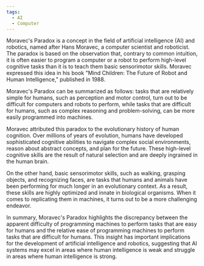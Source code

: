 ```yaml
---
tags: 
  - AI
  - Computer
---
```

Moravec's Paradox is a concept in the field of artificial intelligence (AI) and robotics, named after Hans Moravec, a computer scientist and roboticist. The paradox is based on the observation that, contrary to common intuition, it is often easier to program a computer or a robot to perform high-level cognitive tasks than it is to teach them basic sensorimotor skills. Moravec expressed this idea in his book "Mind Children: The Future of Robot and Human Intelligence," published in 1988.

Moravec's Paradox can be summarized as follows: tasks that are relatively simple for humans, such as perception and motor control, turn out to be difficult for computers and robots to perform, while tasks that are difficult for humans, such as complex reasoning and problem-solving, can be more easily programmed into machines.

Moravec attributed this paradox to the evolutionary history of human cognition. Over millions of years of evolution, humans have developed sophisticated cognitive abilities to navigate complex social environments, reason about abstract concepts, and plan for the future. These high-level cognitive skills are the result of natural selection and are deeply ingrained in the human brain.

On the other hand, basic sensorimotor skills, such as walking, grasping objects, and recognizing faces, are tasks that humans and animals have been performing for much longer in an evolutionary context. As a result, these skills are highly optimized and innate in biological organisms. When it comes to replicating them in machines, it turns out to be a more challenging endeavor.

In summary, Moravec's Paradox highlights the discrepancy between the apparent difficulty of programming machines to perform tasks that are easy for humans and the relative ease of programming machines to perform tasks that are difficult for humans. This insight has important implications for the development of artificial intelligence and robotics, suggesting that AI systems may excel in areas where human intelligence is weak and struggle in areas where human intelligence is strong.
